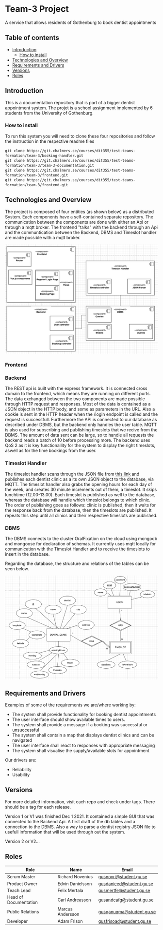 # Team-3 Project

A service that allows residents of Gothenburg to book dentist appointments

## Table of contents

* [Introduction](#introduction)
  * [How to install](#how-to-intstall)
* [Technologies and Overview](#technologies-and-overview)
* [Requirements and Drivers](#requirements-and-drivers)
* [Versions](#versions)
* [Roles](#roles)

## Introduction

This is a documentation repository that is part of a bigger dentist appointment system.
The projet is a school assignment implemented by 6 students from the University of Gothenburg.

### How to install

To run this system you will need to clone these four repositories and follow the instruction in the respective readme files

```
git clone https://git.chalmers.se/courses/dit355/test-teams-formation/team-3/booking-handler.git
git clone https://git.chalmers.se/courses/dit355/test-teams-formation/team-3/team-3-documentation.git
git clone https://git.chalmers.se/courses/dit355/test-teams-formation/team-3/frontend.git
git clone https://git.chalmers.se/courses/dit355/test-teams-formation/team-3/frontend.git
```

## Technologies and Overview

The project is composed of four entities (as shown below) as a distributed System. Each components have a self-contained separate repository.
The communication between the components are done with either an Api or through a mqtt broker. The frontend "talks" with the backend through an Api and
the communtication between the Backend, DBMS and Timeslot handler are made possible with a mqtt broker.

![Component_overview](Component_overview_diagram.png)

### Frontend


### Backend
The REST api is built with the express framework. It is connected cross domain to the frontend, which means they are running on different ports. The data exchanged between the two components are made possible through HTTP request and responses. Most of the data is contained as a JSON object in the HTTP body, and some as parameters in the URL. Also a cookie is sent in the HTTP header when the /login endpoint is called and the request is successfull. Furthermore the API is connected to our database as described under DBMS, but the backend only handles the user table. MQTT is also used for subscribing and publishing timeslots that we recive from the DBMS. The amount of data sent can be large, so to handle all requests the backend reads a batch of 10 before processing more. The backend uses QoS 2 as it is key functionallity for the system to display the right timeslots, aswell as for the time bookings from the user.

### Timeslot Handler
The timeslot handler scans through the JSON file from [this link](https://raw.githubusercontent.com/feldob/dit355_2020/master/dentists.json) and publishes each dentist clinic as a its own JSON object to the database, via MQTT. The timeslot handler also grabs the opening hours for each day of the week, and creates 30 minute increments out of them, a timeslot. It skips lunchtime (12.00-13.00). Each timeslot is published as well to the database, whereas the database will handle which timeslot belongs to which clinic. 
The order of publishing goes as follows: clinic is published, then it waits for the response back from the database, then the timeslots are published. It repeats this step until all clinics and their respective timeslots are published.




### DBMS
The DBMS connects to the cluster OralFixation on the cloud using mongodb and mongoose for declaration of schemas. 
It currently uses mqtt locally for communication with the Timeslot Handler and to receive the timeslots to insert in the database.


Regarding the database, the structure and relations of the tables can be seen below.

![Database_diagram](ER-dagram.jpg)

## Requirements and Drivers

Examples of some of the requirements we are/where working by:

* The system shall provide functionality for booking dentist appointments
* The user interface should show available times to users.
* The system shall provide a message if a booking was successful or unsuccessful
* The system shall contain a map that displays dentist clinics and can be navigated
* The user interface shall react to responses with appropriate  messaging
* The system shall visualise the supply/available slots for appointment

Our drivers are:

* Reliability
* Usability

## Versions

For more detailed information, visit each repo and check under tags. There should be a tag for each release.

Version 1 or V1 was finished Dec 1 2021. It contained a simple GUI that was connected to the Backend Api. A first draft of the db tables and a connection to the DBMS.
Also a way to parse a dentist registry JSON file to usefull information that will be used through out the system.

Version 2 or V2...

## Roles

|Role|Name|Email|
|----|-----|-------|
|Scrum Master|Richard Novenius|gusnovri@student.gu.se|
|Product Owner|Edvin Danielsson|gusdanieed@student.gu.se|
|Teach Lead|Felix Mertala|gusmertfe@student.gu.se|
|Head of Documentation|Carl Andreasson|gusandcafg@student.gu.se|
|Public Relations|Marcus Andersson|gusqanuqma@student.gu.se|
|Developer|Adam Frison|gusfrisoad@student.gu.se|
